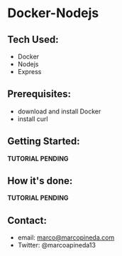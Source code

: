 # Docker-Nodejs

## Tech Used:
* Docker
* Nodejs
* Express


## Prerequisites:

* download and install Docker
* install curl

## Getting Started:

**TUTORIAL PENDING**

## How it's done:

**TUTORIAL PENDING**

## Contact:
* email: marco@marcopineda.com
* Twitter: @marcoapineda13
